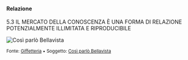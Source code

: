 #### Relazione

<span class="tesi">5.3 IL MERCATO DELLA CONOSCENZA È UNA FORMA DI RELAZIONE POTENZIALMENTE ILLIMITATA E RIPRODUCIBILE</span>

![Così parlò Bellavista](../assets/images/bellavista02.gif ':size=450x100%')

<small> Fonte: [Giffetteria](http://giffetteria.it/gif/matrimonio-allitaliana-15/) • Soggetto: [Così parlò Bellavista](https://it.wikipedia.org/wiki/Cos%C3%AC_parl%C3%B2_Bellavista_(film))</small>

